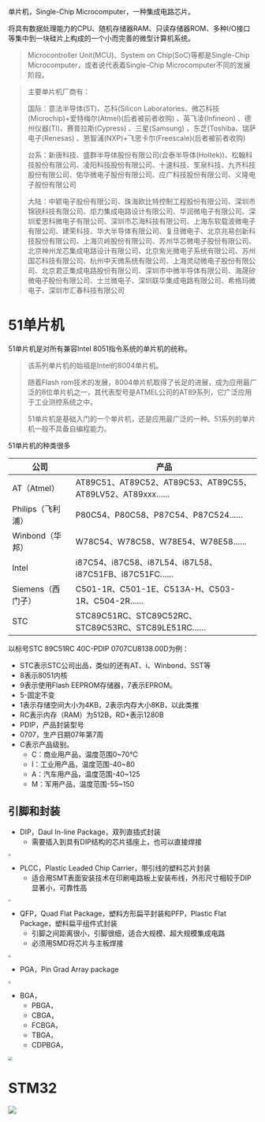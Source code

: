 单片机，Single-Chip Microcomputer，一种集成电路芯片。

将具有数据处理能力的CPU、随机存储器RAM、只读存储器ROM、多种I/O接口等集中到一块硅片上构成的一个小而完善的微型计算机系统。

> Microcontroller Unit(MCU)、System on Chip(SoC)等都是Single-Chip Microcomputer，或者说代表着Single-Chip Microcomputer不同的发展阶段。

> 主要单片机厂商有：
>
> 国际：意法半导体(ST)、芯科(Silicon Laboratories、微芯科技(Microchip)+爱特梅尔(Atmel)(后者被前者收购) 、英飞凌(Infineon) 、德州仪器(TI)、赛普拉斯(Cypress) 、三星(Samsung) 、东芝(Toshiba、瑞萨电子(Renesas) 、恩智浦(NXP)+飞思卡尔(Freescale)(后者被前者收购)
>
> 台系：新唐科技、盛群半导体股份有限公司(合泰半导体(Holtek))、松翰科技股份有限公司、凌阳科技股份有限公司、十速科技、笙泉科技、九齐科技股份有限公司、佑华微电子股份有限公司、应广科技股份有限公司、义隆电子股份有限公司
>
> 大陆：中颖电子股份有限公司、珠海欧比特控制工程股份有限公司、深圳市锦锐科技有限公司、炬力集成电路设计有限公司、华润微电子有限公司、深圳爱思科微电子有限公司、深圳市芯海科技有限公司、上海东软载波微电子有限公司、建荣科技、华大半导体有限公司、复旦微电子、北京兆易创新科技股份有限公司、上海贝岭股份有限公司、苏州华芯微电子股份有限公司、北京神州龙芯集成电路设计有限公司、北京紫光微电子系统有限公司、苏州国芯科技有限公司、杭州中天微系统有限公司、上海灵动微电子股份有限公司、北京君正集成电路股份有限公司、深圳市中微半导体有限公司、海晟矽微电子股份有限公司、士兰微电子、深圳联华集成电路有限公司、希格玛微电子、深圳市汇春科技有限公司

# 51单片机

51单片机是对所有兼容Intel 8051指令系统的单片机的统称。

> 该系列单片机的始祖是Intel的8004单片机。
>
> 随着Flash rom技术的发展，8004单片机取得了长足的进展，成为应用最广泛的8位单片机之一，其代表型号是ATMEL公司的AT89系列，它广泛应用于工业测控系统之中。
>
> 51单片机是基础入门的一个单片机，还是应用最广泛的一种。51系列的单片机一般不具备自编程能力。

51单片机的种类很多

| 公司              | 产品                                                    |
| ----------------- | ------------------------------------------------------- |
| AT（Atmel）       | AT89C51、AT89C52、AT89C53、AT89C55、AT89LV52、AT89xxx…… |
| Philips（飞利浦） | P80C54、P80C58、P87C54、P87C524……                       |
| Winbond（华邦）   | W78C54、W78C58、W78E54、W78E58……                        |
| Intel             | i87C54、i87C58、i87L54、i87L58、i87C51FB、i87C51FC……    |
| Siemens（西门子） | C501-1R、C501-1E、C513A-H、C503-1R、C504-2R……           |
| STC               | STC89C51RC、STC89C52RC、STC89C53RC、STC89LE51RC……       |

以标号STC 89C51RC 40C-PDIP 0707CU8138.00D为例：

* STC表示STC公司出品，类似的还有AT、i、Winbond、SST等
* 8表示8051内核
* 9表示使用Flash EEPROM存储器，7表示EPROM。
* 5-固定不变
* 1表示存储空间大小为4KB，2表示内存大小8KB，以此类推
* RC表示内存（RAM）为512B，RD+表示1280B
* PDIP，产品封装型号
* 0707，生产日期07年第7周
* C表示产品级别。
  * C：商业用产品，温度范围0~70℃
  * I：工业用产品，温度范围-40~80
  * A：汽车用产品，温度范围-40~125
  * M：军用产品，温度范围-55~150



## 引脚和封装

* DIP，Daul In-line Package，双列直插式封装
  * 需要插入到具有DIP结构的芯片插座上，也可以直接焊接

<img src="C:/Users/Five/Desktop/note/img/TB2OX6GamGFJuJjSZFwXXa.iFXa_!!260013472.jpg" style="zoom:30%" />

* PLCC，Plastic Leaded Chip Carrier，带引线的塑料芯片封装
  * 适合用SMT表面安装技术在印刷电路板上安装布线，外形尺寸相较于DIP显著小，可靠性高

<img src="C:/Users/Five/Desktop/note/img/3bfd2c63276277857099f5895945f04d.jpg" style="zoom:30%" />

* QFP，Quad Flat Package，塑料方形扁平封装和PFP，Plastic Flat Package，塑料扁平组件式封装
  * 引脚之间距离很小，引脚很细，适合大规模、超大规模集成电路
  * 必须用SMD将芯片与主板焊接

<img src="C:/Users/Five/Desktop/note/img/ee8e8595edd8681dcd518df8d9125027.jpg" style="zoom:30%" />

* PGA，Pin Grad Array package

<img src="C:/Users/Five/Desktop/note/img/48c14136c44737313b5a27b96cfbf5f8.jpg" style="zoom:30%" />



* BGA，
  * PBGA，
  * CBGA，
  * FCBGA，
  * TBGA，
  * CDPBGA，

<img src="C:/Users/Five/Desktop/note/img/0120323238-0.jpg" style="zoom:50%" />



# STM32

![](C:/Users/Five/Desktop/note/img/v2-e68dd5b908f8162ee600f531976b5c88_b.jpg)